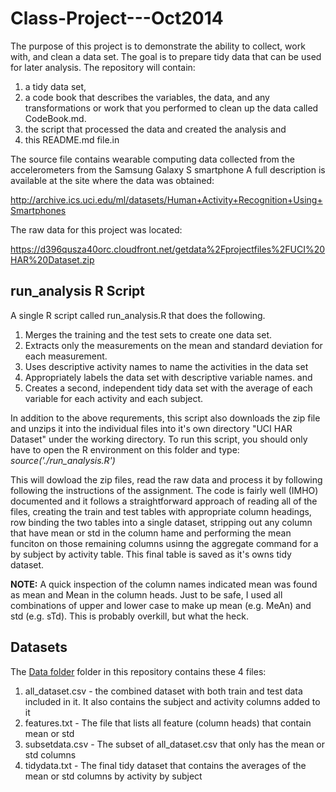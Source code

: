 Class-Project---Oct2014
=================================================

The purpose of this project is to demonstrate the ability to collect, work with, and clean a data set. The goal is to prepare tidy data that can be used for later analysis. The repository will contain:
1. a tidy data set, 
2. a code book that describes the variables, the data, and any transformations or work that you performed to clean up the data called CodeBook.md. 
3. the script that processed the data and created the analysis and
4. this README.md file.in 

The source file contains wearable computing data collected from the accelerometers from the Samsung Galaxy S smartphone
A full description is available at the site where the data was obtained:

http://archive.ics.uci.edu/ml/datasets/Human+Activity+Recognition+Using+Smartphones

The raw data for this project was located:

https://d396qusza40orc.cloudfront.net/getdata%2Fprojectfiles%2FUCI%20HAR%20Dataset.zip


## run_analysis R Script

A single R script called run_analysis.R that does the following. 
  1. Merges the training and the test sets to create one data set. 
  2. Extracts only the measurements on the mean and standard deviation for each measurement. 
  3. Uses descriptive activity names to name the activities in the data set 
  4. Appropriately labels the data set with descriptive variable names. and 
  5. Creates a second, independent tidy data set with the average of each variable for each activity and each subject.

In addition to the above requrements, this script also downloads the zip file and unzips it into the individual files into it's own directory "UCI HAR Dataset" under the working directory.  To run this script, you should only have to open the R environment on this folder and type:  *source('./run_analysis.R')*

This will dowload the zip files, read the raw data and process it by following following the instructions of the assignment. The code is fairly well (IMHO) documented and it follows a straightforward approach of reading all of the files, creating the train and test tables with appropriate column headings, row binding the two tables into a single dataset, stripping out any column that have mean or std in the column hame and performing the mean funciton on those remaining columns usinng the aggregate command for a by subject by activity table.  This final table is saved as it's owns tidy dataset.

**NOTE:** A quick inspection of the column names indicated mean was found as mean and Mean in the column heads.  Just to be safe, I used all combinations of upper and lower case to make up mean (e.g. MeAn) and std (e.g. sTd).  This is probably overkill, but what the heck.

## Datasets

The [Data folder](data) folder in this repository contains these 4 files:
  1. all_dataset.csv - the combined dataset with both train and test data included in it.  It also contains the subject and activity columns added to it
  2. features.txt - The file that lists all feature (column heads) that contain mean or std
  3. subsetdata.csv - The subset of all_dataset.csv that only has the mean or std columns
  4. tidydata.txt - The final tidy dataset that contains the averages of the mean or std columns by activity by subject


